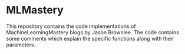 # MLMastery

This repository contains the code implementations of MachineLearningMastery blogs by Jason Brownlee.
The code contains some comments which explain the specific functions along with their parameters. 
